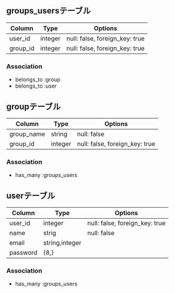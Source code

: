## groups_usersテーブル

|Column|Type|Options|
|------|----|-------|
|user_id|integer|null: false, foreign_key: true|
|group_id|integer|null: false, foreign_key: true|

### Association
- belongs_to :group
- belongs_to :user

## groupテーブル

|Column|Type|Options|
|------|----|-------|
|group_name|string|null: false|
|group_id|integer|null: false, foreign_key: true|

### Association
- has_many :groups_users

## userテーブル

|Column|Type|Options|
|------|----|-------|
|user_id|integer|null: false, foreign_key: true|
|name|strig|null: false|
|email|string,integer|
|password|{8,}

### Association
- has_many :groups_users
